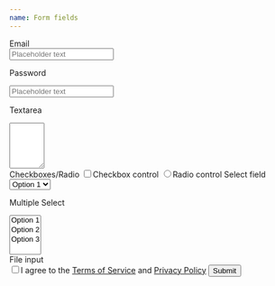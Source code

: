 ```yaml
---
name: Form fields
---
```

<form>  
  <label>Email</label>
  <div class="row">
    <div class="columns four">
      <input type="text" placeholder="Placeholder text" class="text-input"/>
    </div>  
  </div>
  
  <label>Password</label>
  <div class="row">
    <div class="columns four">
      <input type="password" placeholder="Placeholder text" class="text-input"/>
    </div>  
  </div>
  
  <label>Textarea</label>

  <div class="row">
    <div class="columns eight">
      <textarea rows="5" cols="5"></textarea>
    </div>
  </div>
  <label>Checkboxes/Radio</label>
  <label class="label-checkbox">
    <input type="checkbox"/>Checkbox control
  </label>
  <label class="label-radio">
    <input type="radio"/>Radio control
  </label>
  <label>Select field</label>

  <div class="row">
    <div class="columns five">
      <select class="js-selecter">
        <option>Option 1</option>
        <option>Option 2</option>
        <option>Option 3</option>
      </select>
    </div>
  </div>


  <label>Multiple Select</label>
  <div class="row">
    <div class="columns five">
      <select multiple="true" class="js-selecter">
        <option>Option 1</option>
        <option>Option 2</option>
        <option>Option 3</option>
      </select>
    </div>
  </div>
  <label>File input</label>
  <div class="dropzone"></div>
  <label class="label-checkbox">
    <input type="checkbox"/>I agree to the <a href="#">Terms of Service</a> and <a href="#">Privacy Policy</a>
  </label>
  <button class="btn btn--primary btn--fix">Submit</button>
</form>